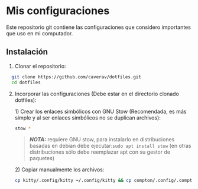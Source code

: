 
# Mis configuraciones

Este repositorio git contiene las configuraciones que considero importantes que uso en mi computador.


## Instalación

1) Clonar el repositorio: 

```bash
  git clone https://github.com/caverav/dotfiles.git
  cd dotfiles
```

2) Incorporar las configuraciones (Debe estar en el directorio clonado dotfiles):



    1\) Crear los enlaces simbólicos con GNU Stow (Recomendada, es más simple y al ser enlaces simbólicos no se duplican archivos):
    ```bash
    stow *
    ```

    > **_NOTA:_** requiere GNU stow, para instalarlo en distribuciones basadas en debian debe ejecutar:```sudo apt install stow``` (en otras distribuciones sólo debe reemplazar apt con su gestor de paquetes)
    
    
    
    2\) Copiar manualmente los archivos:
    
    ```bash
    cp kitty/.config/kitty ~/.config/kitty && cp compton/.config/.compton ~/.config/kitty && cp nvim/.config/nvim ~/.config/nvim && cp vim/.vimrc ~/.vimrc && cp bashrc/.bashrc ~/.bashrc
    ```
    
    
